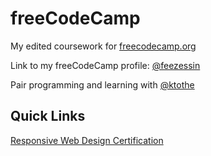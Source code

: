 # freeCodeCamp
My edited coursework for [freecodecamp.org](https://www.freecodecamp.org/l)

Link to my freeCodeCamp profile: <a href="https://www.freecodecamp.org/feezessin" target="_blank" alt="A link to feezessin's freeCodeCamp profile">@feezessin</a>

Pair programming and learning with <a href="https://github.com/ktothe" target="_blank" alt="A link to ktothe's freeCodeCamp profile">@ktothe</a>

## Quick Links
[Responsive Web Design Certification](https://github.com/feezessin/Projects/tree/main/Responsive_Web_Design_Certification)